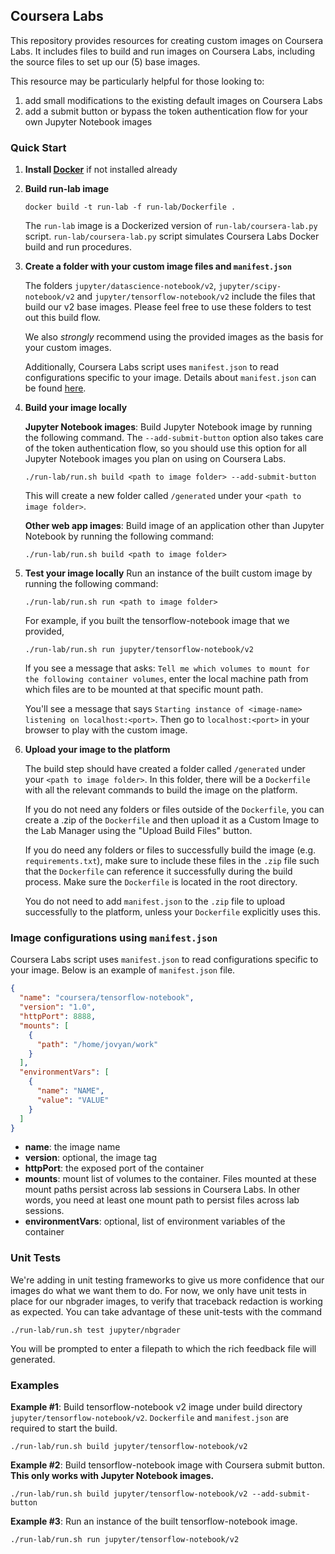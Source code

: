 ## Coursera Labs

This repository provides resources for creating custom images on Coursera Labs. It includes files to build and run images on Coursera Labs, including the source files to set up our (5) base images. 

This resource may be particularly helpful for those looking to:
1) add small modifications to the existing default images on Coursera Labs
2) add a submit button or bypass the token authentication flow for your own Jupyter Notebook images

### Quick Start

1. **Install [Docker](https://docs.docker.com)** if not installed already

2. **Build run-lab image**
    ```
    docker build -t run-lab -f run-lab/Dockerfile .
    ```
    The `run-lab` image is a Dockerized version of `run-lab/coursera-lab.py` script. `run-lab/coursera-lab.py` script simulates Coursera Labs Docker build and run procedures.

3. **Create a folder with your custom image files and `manifest.json`**

    The folders `jupyter/datascience-notebook/v2`, `jupyter/scipy-notebook/v2` and `jupyter/tensorflow-notebook/v2` include the files that build our v2 base images. Please feel free to use these folders to test out this build flow.

    We also *strongly* recommend using the provided images as the basis for your custom images.

    Additionally, Coursera Labs script uses `manifest.json` to read configurations specific to your image. Details about `manifest.json` can be found [here](#image-configurations-using-manifestjson).

4. **Build your image locally**

    <b>Jupyter Notebook images</b>: Build Jupyter Notebook image by running the following command. The `--add-submit-button` option also takes care of the token authentication flow, so you should use this option for all Jupyter Notebook images you plan on using on Coursera Labs.
    ```
    ./run-lab/run.sh build <path to image folder> --add-submit-button
    ```
    This will create a new folder called `/generated` under your `<path to image folder>`.

    <b>Other web app images</b>: Build image of an application other than Jupyter Notebook by running the following command:
    ```
    ./run-lab/run.sh build <path to image folder>
    ```
5. **Test your image locally**
    Run an instance of the built custom image by running the following command:
    ```
    ./run-lab/run.sh run <path to image folder>
    ```
    For example, if you built the tensorflow-notebook image that we provided,
    ```
    ./run-lab/run.sh run jupyter/tensorflow-notebook/v2
    ```
    If you see a message that asks: `Tell me which volumes to mount for the following container volumes`, enter the local machine path from which files are to be mounted at that specific mount path.

    You'll see a message that says `Starting instance of <image-name> listening on localhost:<port>`. Then go to `localhost:<port>` in your browser to play with the custom image.
    
6. **Upload your image to the platform**

    The build step should have created a folder called `/generated` under your `<path to image folder>`. In this folder, there will be a `Dockerfile` with all the relevant commands to build the image on the platform.

    If you do not need any folders or files outside of the `Dockerfile`, you can create a .zip of the `Dockerfile` and then upload it as a Custom Image to the Lab Manager using the "Upload Build Files" button.

    If you do need any folders or files to successfully build the image (e.g. `requirements.txt`), make sure to include these files in the `.zip` file such that the `Dockerfile` can reference it successfully during the build process. Make sure the `Dockerfile` is located in the root directory.
    
    You do not need to add `manifest.json` to the `.zip` file to upload successfully to the platform, unless your `Dockerfile` explicitly uses this.


### Image configurations using `manifest.json`

Coursera Labs script uses `manifest.json` to read configurations specific to your image. Below is an example of `manifest.json` file.                   
```json
{
  "name": "coursera/tensorflow-notebook",
  "version": "1.0",
  "httpPort": 8888,
  "mounts": [
    {
      "path": "/home/jovyan/work"
    }
  ],
  "environmentVars": [
    {
      "name": "NAME",
      "value": "VALUE"
    }
  ]
}
```
* **name**: the image name
* **version**: optional, the image tag
* **httpPort**: the exposed port of the container
* **mounts**: mount list of volumes to the container. Files mounted at these mount paths persist across lab sessions in Coursera Labs. In other words, you need at least one mount path to persist files across lab sessions.
* **environmentVars**: optional, list of environment variables of the container

### Unit Tests
We're adding in unit testing frameworks to give us more confidence that our images do what we want them to do. For now, we only have unit tests in place for our nbgrader images, to verify that traceback redaction is working as expected. You can take advantage of these unit-tests with the command

```
./run-lab/run.sh test jupyter/nbgrader
```

You will be prompted to enter a filepath to which the rich feedback file will generated.

### Examples
**Example #1**: Build tensorflow-notebook v2 image under build directory `jupyter/tensorflow-notebook/v2`. `Dockerfile` and `manifest.json` are required to start the build.
```
./run-lab/run.sh build jupyter/tensorflow-notebook/v2
```
**Example #2**: Build tensorflow-notebook image with Coursera submit button. **This only works with Jupyter Notebook images.**
```
./run-lab/run.sh build jupyter/tensorflow-notebook/v2 --add-submit-button
```
**Example #3**: Run an instance of the built tensorflow-notebook image.
```
./run-lab/run.sh run jupyter/tensorflow-notebook/v2
```
